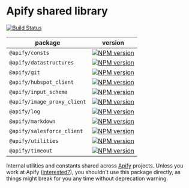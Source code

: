 # Apify shared library

[![Build Status](https://github.com/apify/apify-shared-js/actions/workflows/test_and_release.yml/badge.svg?branch=master)](https://github.com/apify/apify-shared-js/actions/workflows/test_and_release.yml)

package | version
--------|--------
`@apify/consts` | [![NPM version](https://img.shields.io/npm/v/@apify/consts.svg)](https://www.npmjs.com/package/@apify/consts)
`@apify/datastructures` | [![NPM version](https://img.shields.io/npm/v/@apify/datastructures.svg)](https://www.npmjs.com/package/@apify/datastructures)
`@apify/git` | [![NPM version](https://img.shields.io/npm/v/@apify/git.svg)](https://www.npmjs.com/package/@apify/git)
`@apify/hubspot_client` | [![NPM version](https://img.shields.io/npm/v/@apify/hubspot_client.svg)](https://www.npmjs.com/package/@apify/hubspot_client)
`@apify/input_schema` | [![NPM version](https://img.shields.io/npm/v/@apify/input_schema.svg)](https://www.npmjs.com/package/@apify/input_schema)
`@apify/image_proxy_client` | [![NPM version](https://img.shields.io/npm/v/@apify/image_proxy_client.svg)](https://www.npmjs.com/package/@apify/image_proxy_client)
`@apify/log` | [![NPM version](https://img.shields.io/npm/v/@apify/log.svg)](https://www.npmjs.com/package/@apify/log)
`@apify/markdown` | [![NPM version](https://img.shields.io/npm/v/@apify/markdown.svg)](https://www.npmjs.com/package/@apify/markdown)
`@apify/salesforce_client` | [![NPM version](https://img.shields.io/npm/v/@apify/salesforce_client.svg)](https://www.npmjs.com/package/@apify/salesforce_client)
`@apify/utilities` | [![NPM version](https://img.shields.io/npm/v/@apify/utilities.svg)](https://www.npmjs.com/package/@apify/utilities)
`@apify/timeout` | [![NPM version](https://img.shields.io/npm/v/@apify/timeout.svg)](https://www.npmjs.com/package/@apify/timeout)

Internal utilities and constants shared across <a href="https://www.apify.com">Apify</a> projects.
Unless you work at Apify ([interested?](https://apify.com/jobs)), you shouldn't use this package directly,
as things might break for you any time without deprecation warning.

